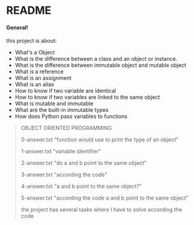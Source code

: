 # README 
#### General!
this project is about:
  - What's a Object
  - What is the difference between a class and an object or instance.
  - What is the difference between immutable object and mutable object  
  - What is a reference
  - What is an assignment
  - What is an alias
  - How to know if two variable are identical
  - How to know if two variables are linked to the same object
  - What is mutable and immutable
  - What are the built-in immutable types
  - How does Python pass variables to functions
> OBJECT ORIENTED PROGRAMMING
>
> 0-answer.txt "function would use to print the type of an object"
>
> 1-answer.txt "variable identifier"
>
> 2-answer.txt "do a and b point to the same object"
>
> 3-answer.txt  "according the code"
>
> 4-answer.txt "a and b point to the same object?" 
>
> 5-answer.txt "according the code a and b point to the same object"
>
> the project has several tasks where I have to solve according the code
